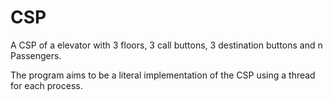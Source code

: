 CSP
===

A CSP of a elevator with 3 floors, 3 call buttons, 3 destination buttons and n Passengers.

The program aims to be a literal implementation of the CSP using a thread for each process.